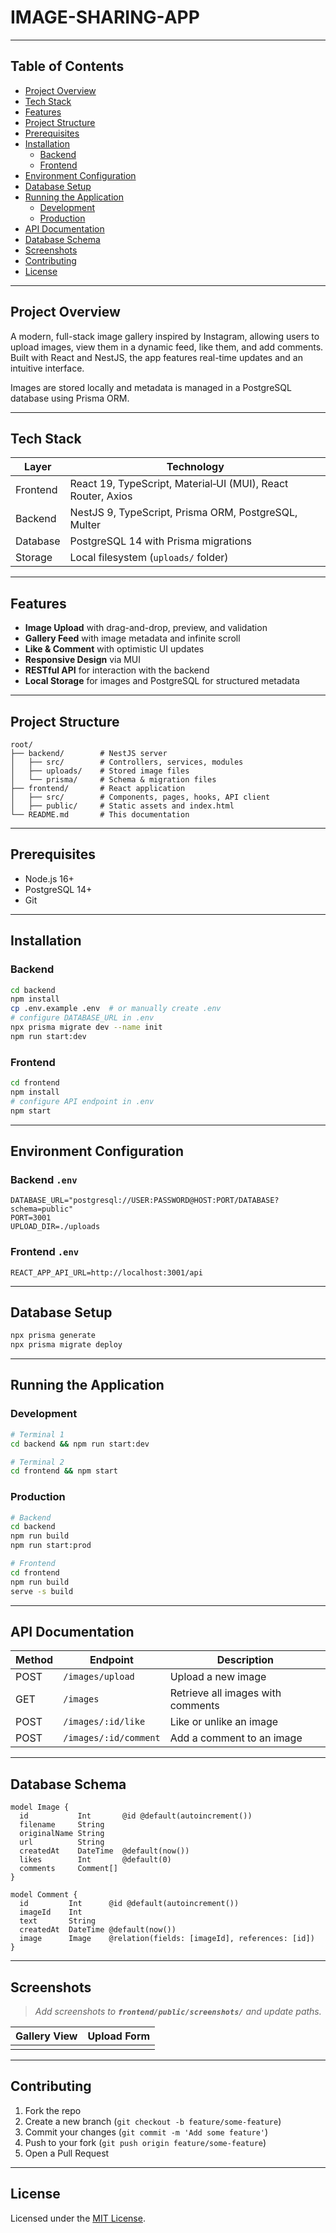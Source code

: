 # IMAGE-SHARING-APP

---

## Table of Contents

- [Project Overview](#project-overview)
- [Tech Stack](#tech-stack)
- [Features](#features)
- [Project Structure](#project-structure)
- [Prerequisites](#prerequisites)
- [Installation](#installation)
  - [Backend](#backend)
  - [Frontend](#frontend)
- [Environment Configuration](#environment-configuration)
- [Database Setup](#database-setup)
- [Running the Application](#running-the-application)
  - [Development](#development)
  - [Production](#production)
- [API Documentation](#api-documentation)
- [Database Schema](#database-schema)
- [Screenshots](#screenshots)
- [Contributing](#contributing)
- [License](#license)

---

## Project Overview

A modern, full-stack image gallery inspired by Instagram, allowing users to upload images, view them in a dynamic feed, like them, and add comments. Built with React and NestJS, the app features real-time updates and an intuitive interface.

Images are stored locally and metadata is managed in a PostgreSQL database using Prisma ORM.

---

## Tech Stack

| Layer    | Technology                                                   |
| -------- | ------------------------------------------------------------ |
| Frontend | React 19, TypeScript, Material‑UI (MUI), React Router, Axios |
| Backend  | NestJS 9, TypeScript, Prisma ORM, PostgreSQL, Multer         |
| Database | PostgreSQL 14 with Prisma migrations                         |
| Storage  | Local filesystem (`uploads/` folder)                         |

---

## Features

- **Image Upload** with drag-and-drop, preview, and validation
- **Gallery Feed** with image metadata and infinite scroll
- **Like & Comment** with optimistic UI updates
- **Responsive Design** via MUI
- **RESTful API** for interaction with the backend
- **Local Storage** for images and PostgreSQL for structured metadata

---

## Project Structure

```
root/
├── backend/        # NestJS server
│   ├── src/        # Controllers, services, modules
│   ├── uploads/    # Stored image files
│   └── prisma/     # Schema & migration files
├── frontend/       # React application
│   ├── src/        # Components, pages, hooks, API client
│   ├── public/     # Static assets and index.html
└── README.md       # This documentation
```

---

## Prerequisites

- Node.js 16+
- PostgreSQL 14+
- Git

---

## Installation

### Backend

```bash
cd backend
npm install
cp .env.example .env  # or manually create .env
# configure DATABASE_URL in .env
npx prisma migrate dev --name init
npm run start:dev
```

### Frontend

```bash
cd frontend
npm install
# configure API endpoint in .env
npm start
```

---

## Environment Configuration

### Backend `.env`

```dotenv
DATABASE_URL="postgresql://USER:PASSWORD@HOST:PORT/DATABASE?schema=public"
PORT=3001
UPLOAD_DIR=./uploads
```

### Frontend `.env`

```dotenv
REACT_APP_API_URL=http://localhost:3001/api
```

---

## Database Setup

```bash
npx prisma generate
npx prisma migrate deploy
```

---

## Running the Application

### Development

```bash
# Terminal 1
cd backend && npm run start:dev

# Terminal 2
cd frontend && npm start
```

### Production

```bash
# Backend
cd backend
npm run build
npm run start:prod

# Frontend
cd frontend
npm run build
serve -s build
```

---

## API Documentation

| Method | Endpoint              | Description                       |
| ------ | --------------------- | --------------------------------- |
| POST   | `/images/upload`      | Upload a new image                |
| GET    | `/images`             | Retrieve all images with comments |
| POST   | `/images/:id/like`    | Like or unlike an image           |
| POST   | `/images/:id/comment` | Add a comment to an image         |

---

## Database Schema

```prisma
model Image {
  id           Int       @id @default(autoincrement())
  filename     String
  originalName String
  url          String
  createdAt    DateTime  @default(now())
  likes        Int       @default(0)
  comments     Comment[]
}

model Comment {
  id         Int      @id @default(autoincrement())
  imageId    Int
  text       String
  createdAt  DateTime @default(now())
  image      Image    @relation(fields: [imageId], references: [id])
}
```

---

## Screenshots

> *Add screenshots to **`frontend/public/screenshots/`** and update paths.*

| Gallery View | Upload Form |
| ------------ | ----------- |
|              |             |

---

## Contributing

1. Fork the repo
2. Create a new branch (`git checkout -b feature/some-feature`)
3. Commit your changes (`git commit -m 'Add some feature'`)
4. Push to your fork (`git push origin feature/some-feature`)
5. Open a Pull Request

---

## License

Licensed under the [MIT License](./LICENSE).

